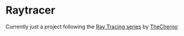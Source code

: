 # Raytracer
Currently just a project following the [Ray Tracing series](https://youtu.be/gfW1Fhd9u9Q) by [TheCherno](https://www.youtube.com/@TheCherno)
